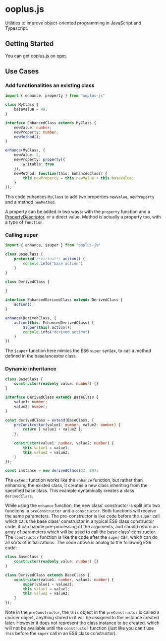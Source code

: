 # ooplus.js
Utilities to improve object-oriented programming in JavaScript and Typescript.

## Getting Started

You can get ooplus.js on [npm](https://www.npmjs.com/package/ooplus.js).

## Use Cases

### Add functionalities an existing class

```typescript
import { enhance, property } from "ooplus-js"

class MyClass {
    baseValue = 40;
}

interface EnhancedClass extends MyClass {
    newValue: number;
    newProperty: number;
    newMethod();
}

enhance(MyClass, {
    newValue: 2,
    newProperty: property({
        writable: true
    }),
    newMethod: function(this: EnhancedClass) {
        this.newProperty = this.newValue + this.baseValue;
    }
});
```

This code enhances `MyClass` to add two properties `newValue`, `newProperty` and a method `newMethod`.

A property can be added in two ways: with the `property` function and a [PropertyDescriptor](https://www.javascripture.com/PropertyDescriptor), or a direct value. Method is actually a property too, with a type of `function`.

### Calling super

```typescript
import { enhance, $super } from "ooplus-js"

class BaseClass {
    protected /*virtual*/ action() { 
        console.info("base action")
    }
}

class DerivedClass {
    
}

interface EnhancedDerivedClass extends DerivedClass {
    action();
}

enhance(DerivedClass, {
    action(this: EnhancedDerivedClass) {
        $super(this).action();
        console.info("derived action")
    }
})
```

The `$super` function here mimics the ES6 `super` syntax, to call a method defined in the base/ancestor class.

### Dynamic inheritance

```typescript
class BaseClass {
    constructor(readonly value: number) {}
}

interface DerivedClass extends BaseClass {
    value1: number;
    value2: number;
}

const derivedClass = extend(BaseClass, {
    preConstructor(value1: number, value2: number) {
        return [ value1 + value2 ];
    },
    
    constructor(value1: number, value2: number) {
        this.value1 = value1;
        this.value2 = value2;
    }
});

const instance = new derivedClass(22, 20);
```

The `extend` function works like the `enhance` function, but rather than enhancing the existed class, it creates a new class inheriting from the specified base class. This example dynamically creates a class `derivedClass`. 

While using the `enhance` function, the new class' constructor is split into two functions: a `preConstructor` and a `constructor`. Both functions will receive the same parameters. The pre-constructor is like code before the `super` call which calls the base class' constructor in a typical ES6 class constructor code, it can handle pre-processing of the arguments, and should return an array of parameters which will be used to call the base class' constructor. The `constructor` function is like the code after the `super` call, which can do all sorts of initializations. The code above is analog to the following ES6 code:

```typescript
class BaseClass {
    constructor(readonly value: number) {}
}

class DerivedClass extends BaseClass {
    constructor(value1: number, value2: number) {
        super(value1 + value2);
        this.value1 = value1;
        this.value2 = value2;
    }
});
```

Note in the `preConstructor`, the `this` object in the `preConstructor` is called a *courier* object, anything stored in it will be assigned to the instance created later. However it does not represent the class instance to be created. which will not be available until the `constructor` function (just like you can't use `this` before the `super` call in an ES6 class constructor). 